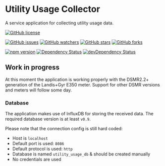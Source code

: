 # Utility Usage Collector
A service application for collecting utility usage data.

[![GitHub license][license-img]][license-url]

[![GitHub issues][github-issues-img]][github-issues-url]
[![GitHub watchers][github-watchers-img]][github-watchers-url]
[![GitHub stars][github-stars-img]][github-stars-url]
[![GitHub forks][github-forks-img]][github-forks-url]

[![npm version][npm-version-img]][npm-version-url]
[![Dependency Status][npm-dependencies-img]][npm-dependencies-url]
[![devDependency Status][npm-dev-dependencies-img]][npm-dev-dependencies-url]

## Work in progress
At this moment the application is working properly with the DSMR2.2+ generation of the Landis+Gyr E350 meter.
Support for other DSMR versions and meters will follow some day.

### Database
The application makes use of InfluxDB for storing the received data.
The required database version is at least `v0.9`.

Please note that the connection config is still hard coded:
- Host is `localhost`
- Default port is used: `8086`
- Default protocol is used: `http`
- Database is named `utility_usage_db` & should be created manually
- No credentials are used

[github-forks-img]: https://img.shields.io/github/forks/smerik/utility-usage-collector.svg?style=flat-square
[github-forks-url]: https://github.com/smerik/utility-usage-collector/network
[github-issues-img]: https://img.shields.io/github/issues/smerik/utility-usage-collector.svg?style=flat-square
[github-issues-url]: https://github.com/smerik/utility-usage-collector/issues
[github-stars-img]: https://img.shields.io/github/stars/smerik/utility-usage-collector.svg?style=flat-square
[github-stars-url]: https://github.com/smerik/utility-usage-collector/stargazers
[github-watchers-img]: https://img.shields.io/github/watchers/smerik/utility-usage-collector.svg?style=flat-square
[github-watchers-url]: https://github.com/smerik/utility-usage-collector/watchers
[license-img]: https://img.shields.io/badge/license-GPLv2-blue.svg?style=flat-square
[license-url]: https://raw.githubusercontent.com/smerik/utility-usage-collector/master/LICENSE
[npm-dependencies-img]: https://david-dm.org/smerik/utility-usage-collector.svg?style=flat-square
[npm-dependencies-url]: https://david-dm.org/smerik/utility-usage-collector
[npm-dev-dependencies-img]: https://david-dm.org/smerik/utility-usage-collector/dev-status.svg?style=flat-square
[npm-dev-dependencies-url]: https://david-dm.org/smerik/utility-usage-collector#info=devDependencies
[npm-version-img]: https://img.shields.io/npm/v/utility-usage-collector.svg?style=flat-square
[npm-version-url]: https://www.npmjs.com/package/utility-usage-collector
